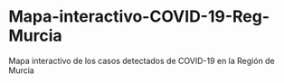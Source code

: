 # Mapa-interactivo-COVID-19-Reg-Murcia
Mapa interactivo de los casos detectados de COVID-19 en la Región de Murcia
